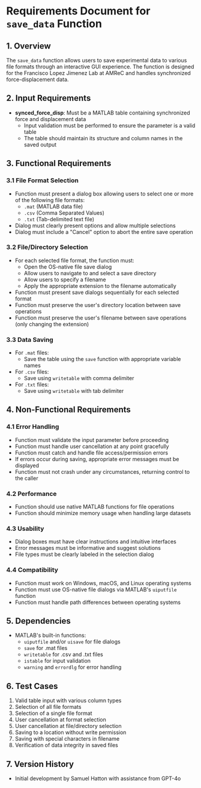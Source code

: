 # Requirements Document for `save_data` Function

## 1. Overview

The `save_data` function allows users to save experimental data to various file formats through an interactive GUI experience. The function is designed for the Francisco Lopez Jimenez Lab at AMReC and handles synchronized force-displacement data.

## 2. Input Requirements

- **synced_force_disp**: Must be a MATLAB table containing synchronized force and displacement data
  - Input validation must be performed to ensure the parameter is a valid table
  - The table should maintain its structure and column names in the saved output

## 3. Functional Requirements

### 3.1 File Format Selection

- Function must present a dialog box allowing users to select one or more of the following file formats:
  - `.mat` (MATLAB data file)
  - `.csv` (Comma Separated Values)
  - `.txt` (Tab-delimited text file)
- Dialog must clearly present options and allow multiple selections
- Dialog must include a "Cancel" option to abort the entire save operation

### 3.2 File/Directory Selection

- For each selected file format, the function must:
  - Open the OS-native file save dialog
  - Allow users to navigate to and select a save directory
  - Allow users to specify a filename
  - Apply the appropriate extension to the filename automatically
- Function must present save dialogs sequentially for each selected format
- Function must preserve the user's directory location between save operations
- Function must preserve the user's filename between save operations (only changing the extension)

### 3.3 Data Saving

- For `.mat` files:
  - Save the table using the `save` function with appropriate variable names
- For `.csv` files:
  - Save using `writetable` with comma delimiter
- For `.txt` files:
  - Save using `writetable` with tab delimiter

## 4. Non-Functional Requirements

### 4.1 Error Handling

- Function must validate the input parameter before proceeding
- Function must handle user cancellation at any point gracefully
- Function must catch and handle file access/permission errors
- If errors occur during saving, appropriate error messages must be displayed
- Function must not crash under any circumstances, returning control to the caller

### 4.2 Performance

- Function should use native MATLAB functions for file operations
- Function should minimize memory usage when handling large datasets

### 4.3 Usability

- Dialog boxes must have clear instructions and intuitive interfaces
- Error messages must be informative and suggest solutions
- File types must be clearly labeled in the selection dialog

### 4.4 Compatibility

- Function must work on Windows, macOS, and Linux operating systems
- Function must use OS-native file dialogs via MATLAB's `uiputfile` function
- Function must handle path differences between operating systems

## 5. Dependencies

- MATLAB's built-in functions:
  - `uiputfile` and/or `uisave` for file dialogs
  - `save` for .mat files
  - `writetable` for .csv and .txt files
  - `istable` for input validation
  - `warning` and `errordlg` for error handling

## 6. Test Cases

1. Valid table input with various column types
2. Selection of all file formats
3. Selection of a single file format
4. User cancellation at format selection
5. User cancellation at file/directory selection
6. Saving to a location without write permission
7. Saving with special characters in filename
8. Verification of data integrity in saved files

## 7. Version History

- Initial development by Samuel Hatton with assistance from GPT-4o
